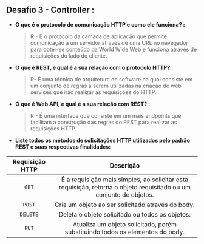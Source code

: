 ## Desafio 3 - Controller :

- **O que é o protocolo de comunicação HTTP e como ele funciona? :**

  > R - É o protocolo da camada de aplicação que permite comunicação a um servidor 
  > através de uma URL no navegador para obter-se conteúdo da World Wide Web e funciona
  > através de requisições do lado do cliente.
  

- **O que é REST, e qual é a sua relação com o protocolo HTTP? :**

  > R- É uma técnica de arquitetura de software na qual consiste em um 
  > conjunto de regras a serem utilizadas na criação de web services 
  > que irão realizar as requisições do HTTP.
  

- **O que é Web API, e qual é a sua relação com REST? :**

  > R -  É uma interface que consiste em um mais endpoints que facilitam a
  > construção das regras do REST para realizar as requisições HTTP.

- **Liste todos os métodos de solicitações HTTP utilizados pelo padrão REST e suas
  respectivas finalidades:**

| Requisição HTTP |                                                     Descrição                                                      |
|:---------------:|:------------------------------------------------------------------------------------------------------------------:|
|      `GET`      | É a requisição mais simples, ao solicitar esta requisição, retorna o objeto requisitado ou um conjunto de objetos. |
|     `POST`      |                                 Cria um objeto ao ser solicitado através do body.                                  |
|    `DELETE`     |                                 Deleta o objeto  solicitado  ou todos os objetos.                                  |
|      `PUT`      |                   Atualiza um objeto solicitado, porém substituindo todos os elementos do body.                    |
   
